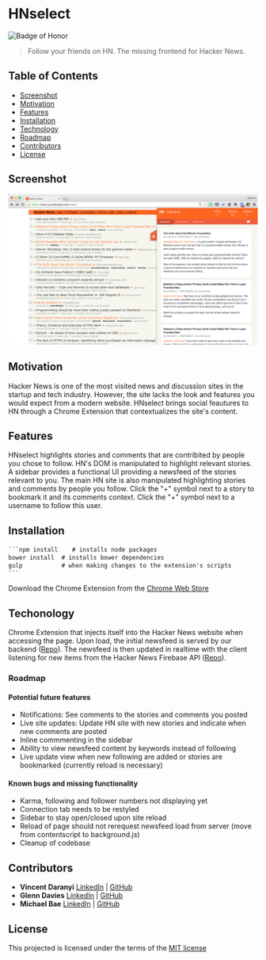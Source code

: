 # HNselect
![Badge of Honor](https://img.shields.io/badge/Built%20at-Fullstack-green.svg?style=flat-square)
> Follow your friends on HN. 
> The missing frontend for Hacker News.

## Table of Contents

- [Screenshot](#screenshot)
- [Motivation](#motivation)
- [Features](#features)
- [Installation](#installation)
- [Technology](#technology)
- [Roadmap](#roadmap)
- [Contributors](#contributors)
- [License](#license)

## Screenshot
<img src="https://raw.githubusercontent.com/crsmnd/HNselect-backend/master/public/HNselect_screenshot.png">

## Motivation

Hacker News is one of the most visited news and discussion sites in the startup and tech industry.
However, the site lacks the look and features you would expect from a modern website.
HNselect brings social feautures to HN through a Chrome Extension that contextualizes the site's content.

## Features
HNselect highlights stories and comments that are contribited by people you chose to follow. HN's DOM is manipulated to highlight relevant stories. A sidebar provides a functional UI providing a newsfeed of the stories relevant to you.
The main HN site is also manipulated highlighting stories and comments by people you follow. Click the "+" symbol next to a story to bookmark it and its comments context. Click the "+" symbol next to a username to follow this user. 

## Installation
	```npm install    # installs node packages
	bower install  # installs bower dependencies
	gulp           # when making changes to the extension's scripts
	```

Download the Chrome Extension from the [Chrome Web Store](https://chrome.google.com/webstore/detail/hnselect/jbbidiepnmelekfimfibcihoijpbibpa)

## Techonology
Chrome Extension that injects itself into the Hacker News website when accessing the page.
Upon load, the initial newsfeed is served by our backend ([Repo](https://github.com/crsmnd/HNselect-backend)). The newsfeed is then updated in realtime with the client listening for new items from the Hacker News Firebase API ([Repo](https://github.com/HackerNews/API)). 

### Roadmap

#### Potential future features

- Notifications: See comments to the stories and comments you posted 
- Live site updates: Update HN site with new stories and indicate when new comments are posted
- Inline commmenting in the sidebar
- Ability to view newsfeed content by keywords instead of following
- Live update view when new following are added or stories are bookmarked (currently reload is necessary)

#### Known bugs and missing functionality

- Karma, following and follower numbers not displaying yet
- Connection tab needs to be restyled
- Sidebar to stay open/closed upon site reload
- Reload of page should not rerequest newsfeed load from server (move from contentscript to background.js)
- Cleanup of codebase

## Contributors

* __Vincent Daranyi__ [LinkedIn](https://www.linkedin.com/in/vdaranyi) | [GitHub](https://github.com/crsmnd)
* __Glenn Davies__ [LinkedIn](https://www.linkedin.com/in/glennonymous) | [GitHub](https://github.com/glennonymous)
* __Michael Bae__ [LinkedIn](https://www.linkedin.com/in/michaelbae) | [GitHub](https://github.com/michaelbbae)

## License

This projected is licensed under the terms of the [MIT license](/LICENSE)
